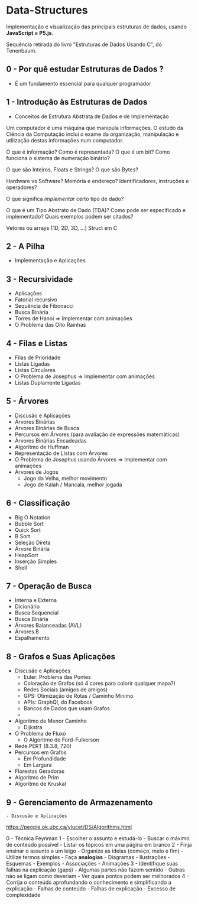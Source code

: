 # Data-Structures

Implementação e visualização das principais estruturas de dados, usando **JavaScript** e **P5.js**.

Sequência retirada do livro "Estruturas de Dados Usando C", do Tenenbaum.

## 0 - Por quê estudar Estruturas de Dados ?
- É um fundamento essencial para qualquer programador 

## 1 - Introdução às Estruturas de Dados
- Conceitos de Estrutura Abstrata de Dados e de Implementação

Um computador é uma máquina que manipula informações. O estudo da Ciência da Computação inclui o exame da organização, manipulação e utilização destas informações num computador.

O que é informação? 
Como é representada?
O que é um bit?
Como funciona o sistema de numeração binário?

O que são Inteiros, Floats e Strings?
O que são Bytes?

Hardware vs Software?
Memória e endereço?
Identificadores, instruções e operadores?

O que significa *implementar* certo tipo de dado? 

O que é um Tipo Abstrato de Dado (TDA)?
Como pode ser especificado e implementado?
Quais exemplos podem ser citados?

Vetores ou arrays (1D, 2D, 3D, ...)
Struct em C

## 2 - A Pilha
- Implementação e Aplicações

## 3 - Recursividade
- Aplicações
- Fatorial recursivo
- Sequência de Fibonacci
- Busca Binária
- Torres de Hanoi => Implementar com animações
- O Problema das Oito Rainhas

## 4 - Filas e Listas
- Filas de Prioridade
- Listas Ligadas
- Listas Circulares
- O Problema de Josephus => Implementar com animações
- Listas Duplamente Ligadas

## 5 - Árvores
- Discusão e Aplicações
- Árvores Binárias
- Árvores Binárias de Busca
- Percursos em Árvores (para avaliação de expressões matemáticas)
- Árvores Binárias Encadeadas
- Algoritmo de Huffman
- Representação de Listas com Árvores
- O Problema de Josephus usando Árvores => Implementar com animações
- Árvores de Jogos 
    - Jogo da Velha, melhor movimento
    - Jogo de Kalah / Mancala, melhor jogada

## 6 - Classificação
- Big O Notation
- Bubble Sort
- Quick Sort
- B Sort
- Seleção Direta
- Árvore Binária
- HeapSort
- Inserção Simples
- Shell

## 7 - Operação de Busca
- Interna e Externa
- Dicionário
- Busca Sequencial
- Busca Binária
- Árvores Balanceadas (AVL)
- Árvores B
- Espalhamento

## 8 - Grafos e Suas Aplicações
- Discusão e Aplicações
    - Euler: Problema das Pontes
    - Coloração de Grafos (só 4 cores para colorir qualquer mapa?)
    - Redes Sociais (amigos de amigos)
    - GPS: Otimização de Rotas / Caminho Mínimo
    - APIs: GraphQl, do Facebook
    - Bancos de Dados que usam Grafos
    - 
- Algoritmo de Menor Caminho
    - Dijkstra
- O Problema de Fluxo
    - O Algoritmo de Ford-Fulkerson
- Rede PERT (8.3.8, 720)
- Percursos em Grafos
    - Em Profundidade
    - Em Largura
- Florestas Geradoras
- Algoritmo de Prim
- Algoritmo de Kruskal

## 9 - Gerenciamento de Armazenamento
    - Discusão e Aplicações

https://people.ok.ubc.ca/ylucet/DS/Algorithms.html

0 - Técnica Feynman
1 - Escolher o assunto e estudá-lo
    - Buscar o máximo de conteúdo possível
    - Listar os tópicos em uma página em branco
2 - Finja ensinar o assunto a um leigo
    - Organize as ideias (começo, meio e fim)
    - Utilize termos simples
    - Faça **analogias**
    - Diagramas
    - Ilustrações
    - Esquemas
    - Exemplos
    - Associações
    - Animações
3 - Identifique suas falhas na explicação (gaps)
    - Algumas partes não fazem sentido
    - Outras não se ligam como deveriam
    - Ver quais pontos podem ser melhorados
4 - Corrija o conteúdo aprofundando o conhecimento e simplificando a explicação
    - Falhas de conteúdo
    - Falhas de explicação
    - Excesso de complexidade
